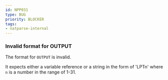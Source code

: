 ```yaml
---
id: NPP031
type: BUG
priority: BLOCKER
tags:
- natparse-internal
---
```


### Invalid format for OUTPUT

The format for `OUTPUT` is invalid.

It expects either a variable reference or a string in the form of 'LPTn' where `n` is a number in the range of 1-31.


